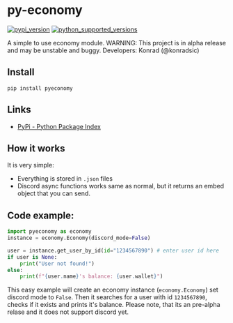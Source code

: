 # py-economy
<a href="https://pypi.org/project/pyeconomy/0.1.26/"><img src="https://shields.io/pypi/v/pyeconomy.svg" alt="pypi_version" /></a>
<a href="https://pypi.org/project/pyeconomy/0.1.26/"><img src="https://img.shields.io/pypi/pyversions/pyeconomy.svg" alt="python_supported_versions" /></a>

A simple to use economy module.
WARNING: This project is in alpha release and may be unstable and buggy.
Developers: Konrad (@konradsic)
## Install
```pip install pyeconomy```
## Links
* [PyPi - Python Package Index](https://pypi.org/project/pyeconomy/0.1.26/)
## How it works
It is very simple:
* Everything is stored in `.json` files
* Discord async functions works same as normal, but it returns an embed object that you can send.
## Code example:
```py
import pyeconomy as economy
instance = economy.Economy(discord_mode=False)

user = instance.get_user_by_id(id="1234567890") # enter user id here
if user is None:
    print("User not found!")
else:
    print(f"{user.name}'s balance: {user.wallet}")
```
This easy example will create an economy instance (`economy.Economy`) set discord mode to `False`.
Then it searches for a user with id `1234567890`, checks if it exists and prints it's balance.
Please note, that its an pre-alpha relase and it does not support discord yet. 
